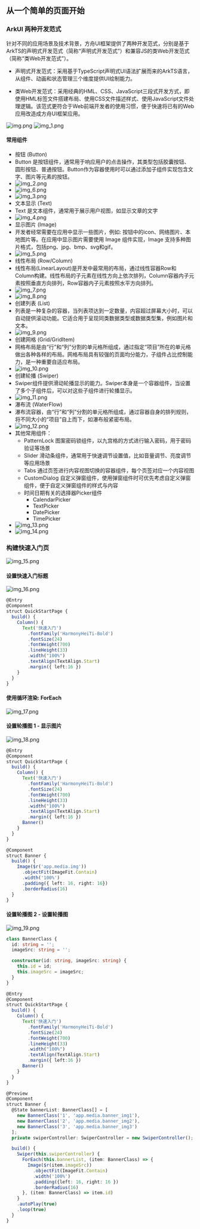 ## 从一个简单的页面开始

### ArkUI 两种开发范式
针对不同的应用场景及技术背景，方舟UI框架提供了两种开发范式，分别是基于ArkTS的声明式开发范式（简称“声明式开发范式”）和兼容JS的类Web开发范式（简称“类Web开发范式”）。

- 声明式开发范式：采用基于TypeScript声明式UI语法扩展而来的ArkTS语言，从组件、动画和状态管理三个维度提供UI绘制能力。

- 类Web开发范式：采用经典的HML、CSS、JavaScript三段式开发方式，即使用HML标签文件搭建布局、使用CSS文件描述样式、使用JavaScript文件处理逻辑。该范式更符合于Web前端开发者的使用习惯，便于快速将已有的Web应用改造成方舟UI框架应用。

![img.png](img.png)
![img_1.png](img_1.png)

#### 常用组件
- 按钮 (Button)
- Button 是按钮组件，通常用于响应用户的点击操作，其类型包括胶囊按钮、圆形按钮、普通按钮。Button作为容器使用时可以通过添加子组件实现包含文字、图片等元素的按钮。
- ![img_2.png](img_2.png)
- ![img_6.png](img_6.png)
- ![img_3.png](img_3.png)
- 文本显示 (Text)
- Text 是文本组件，通常用于展示用户视图，如显示文章的文字
- ![img_4.png](img_4.png)
- 显示图片 (Image)
- 开发者经常需要在应用中显示一些图片，例如: 按钮中的icon、网络图片、本地图片等。在应用中显示图片需要使用 Image 组件实现，Image 支持多种图片格式，包括png、jpg、bmp、svg和gif。
- ![img_5.png](img_5.png)
- 线性布局 (Row/Column)
- 线性布局(LinearLayout)是开发中最常用的布局，通过线性容器Row和Column构建。线性布局的子元素在线性方向上依次排列，Column容器内子元素按照垂直方向排列，Row容器内子元素按照水平方向排列。
- ![img_7.png](img_7.png)
- ![img_8.png](img_8.png)
- 创建列表 (List)
- 列表是一种复杂的容器，当列表项达到一定数量，内容超过屏幕大小时，可以自动提供滚动功能。它适合用于呈现同类数据类型或数据类型集，例如图片和文本。
- ![img_9.png](img_9.png)
- 创建网格 (Grid/GridItem)
- 网格布局是由“行”和“列”分割的单元格所组成，通过指定“项目”所在的单元格做出各种各样的布局。网格布局具有较强的页面均分能力，子组件占比控制能力，是一种重要自适应布局。
- ![img_10.png](img_10.png)
- 创建轮播 (Swiper)
- Swiper组件提供滑动轮播显示的能力。Swiper本身是一个容器组件，当设置了多个子组件后，可以对这些子组件进行轮播显示。
- ![img_11.png](img_11.png)
- 瀑布流 (WaterFlow)
- 瀑布流容器，由“行”和“列”分割的单元格所组成，通过容器自身的排列规则，将不同大小的“项目”自上而下，如瀑布般紧密布局。
- ![img_12.png](img_12.png)
- 其他常用组件：
  - PatternLock 图案密码锁组件，以九宫格的方式进行输入密码，用于密码验证等场景
  - Slider 滑动条组件，通常用于快速调节设置值，比如音量调节、亮度调节等应用场景
  - Tabs 通过页签进行内容视图切换的容器组件，每个页签对应一个内容视图
  - CustomDialog 自定义弹窗组件，使用弹窗组件时可优先考虑自定义弹窗组件，便于自定义弹窗组件的样式与内容
  - 时间日期有关的选择器Picker组件
    - CalendarPicker
    - TextPicker
    - DatePicker
    - TimePicker
- ![img_13.png](img_13.png)
- ![img_14.png](img_14.png)

### 构建快速入门页
![img_15.png](img_15.png)

#### 设置快速入门标题
![img_16.png](img_16.png)
```typescript
@Entry
@Component
struct QuickStartPage {
  build() {
    Column() {
      Text('快速入门')
        .fontFamily('HarmonyHeiTi-Bold')
        .fontSize(24)
        .fontWeight(700)
        .lineHeight(33)
        .width("100%")
        .textAlign(TextAlign.Start)
        .margin({ left:16 })
    }
  }
}
```

#### 使用循环渲染: ForEach
![img_17.png](img_17.png)

#### 设置轮播图 1 - 显示图片
![img_18.png](img_18.png)
```typescript
@Entry
@Component
struct QuickStartPage {
  build() {
    Column() {
      Text('快速入门')
        .fontFamily('HarmonyHeiTi-Bold')
        .fontSize(24)
        .fontWeight(700)
        .lineHeight(33)
        .width("100%")
        .textAlign(TextAlign.Start)
        .margin({ left:16 })
      Banner()
    }
  }
}

@Component
struct Banner {
  build() {
    Image($r('app.media.img'))
      .objectFit(ImageFit.Contain)
      .width('100%')
      .padding({ left: 16, right: 16})
      .borderRadius(16)
  }
}
```


#### 设置轮播图 2 - 设置轮播图
![img_19.png](img_19.png)
```typescript
class BannerClass {
  id: string = '';
  imageSrc: string = '';

  constructor(id: string, imageSrc: string) {
    this.id = id;
    this.imageSrc = imageSrc;
  }
}

@Entry
@Component
struct QuickStartPage {
  build() {
    Column() {
      Text('快速入门')
        .fontFamily('HarmonyHeiTi-Bold')
        .fontSize(24)
        .fontWeight(700)
        .lineHeight(33)
        .width("100%")
        .textAlign(TextAlign.Start)
        .margin({ left:16 })
      Banner()
    }
  }
}

@Preview
@Component
struct Banner {
  @State bannerList: BannerClass[] = [
    new BannerClass('1', 'app.media.banner_img1'),
    new BannerClass('2', 'app.media.banner_img2'),
    new BannerClass('3', 'app.media.banner_img3')
  ];
  private swiperController: SwiperController = new SwiperController();

  build() {
    Swiper(this.swiperController) {
      ForEach(this.bannerList, (item: BannerClass) => {
        Image($r(item.imageSrc))
          .objectFit(ImageFit.Contain)
          .width('100%')
          .padding({left: 16, right: 16 })
          .borderRadius(16)
      }, (item: BannerClass) => item.id)
    }
    .autoPlay(true)
    .loop(true)
  }
}
```













